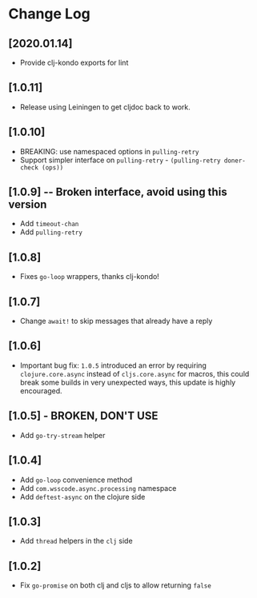 # Change Log

## [2020.01.14]
- Provide clj-kondo exports for lint

## [1.0.11]
- Release using Leiningen to get cljdoc back to work.

## [1.0.10]
- BREAKING: use namespaced options in `pulling-retry`
- Support simpler interface on `pulling-retry` - `(pulling-retry doner-check (ops))`

## [1.0.9] -- Broken interface, avoid using this version
- Add `timeout-chan`
- Add `pulling-retry`

## [1.0.8]
- Fixes `go-loop` wrappers, thanks clj-kondo!

## [1.0.7]
- Change `await!` to skip messages that already have a reply

## [1.0.6]
- Important bug fix: `1.0.5` introduced an error by requiring `clojure.core.async`
 instead of `cljs.core.async` for macros, this could break some builds in very 
 unexpected ways, this update is highly encouraged.

## [1.0.5] - BROKEN, DON'T USE
- Add `go-try-stream` helper

## [1.0.4]
- Add `go-loop` convenience method
- Add `com.wsscode.async.processing` namespace
- Add `deftest-async` on the clojure side

## [1.0.3]
- Add `thread` helpers in the `clj` side

## [1.0.2]
- Fix `go-promise` on both clj and cljs to allow returning `false`
